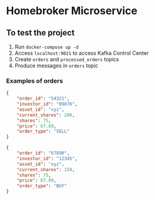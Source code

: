 # Homebroker Microservice

## To test the project

1. Run `docker-compose up -d`
2. Access `localhost:9021` to access Kafka Control Center
3. Create `orders` and `processed_orders` topics
4. Produce messages in `orders` topic

### Examples of orders

```json
{
    "order_id": "54321",
    "investor_id": "09876",
    "asset_id": "xyz",
    "current_shares": 200,
    "shares": 75,
    "price": 67.89,
    "order_type": "SELL"
}
```
```json
{
    "order_id": "67890",
    "investor_id": "12345",
    "asset_id": "xyz",
    "current_shares": 150,
    "shares": 75,
    "price": 67.89,
    "order_type": "BUY"
}
```

